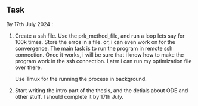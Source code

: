 

## Task 

By 17th July 2024 :

1. Create a ssh file. Use the prk_method_file, and run a loop lets say for 100k times.
    Store the erros in a file. 
    or, i can even work on for the convergence. 
    The main task is to run the program in remote ssh connection. Once it works, i will be sure that i know how to make the program work in the ssh connection. Later i can run my optimization file over there. 

    Use Tmux for the running the process in background.

2. Start writing the intro part of the thesis, and the detials about ODE and other stuff. I should complete it by 17th July. 







